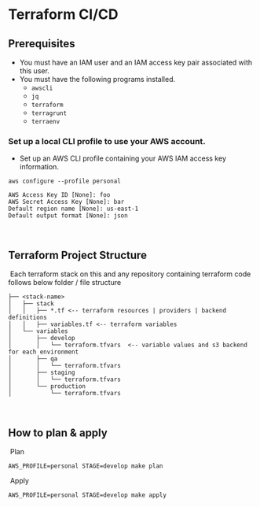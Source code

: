 # Terraform CI/CD

## Prerequisites
* You must have an IAM user and an IAM access key pair associated with this user.
* You must have the following programs installed.
    * `awscli`
    * `jq`
    * `terraform`
    * `terragrunt`
    * `terraenv`
​
### Set up a local CLI profile to use your AWS account.
* Set up an AWS CLI profile containing your AWS IAM access key information.
​
```
aws configure --profile personal
​
AWS Access Key ID [None]: foo
AWS Secret Access Key [None]: bar
Default region name [None]: us-east-1
Default output format [None]: json
```
​
## Terraform Project Structure
​
Each terraform stack on this and any repository containing terraform code follows below folder / file structure
​
```
├── <stack-name>
│   ├── stack
│   │   ├── *.tf <-- terraform resources | providers | backend definitions
│   │   ├── variables.tf <-- terraform variables
│   └── variables
│       ├── develop
│       │   └── terraform.tfvars  <-- variable values and s3 backend for each environment
│       ├── qa
│       │   └── terraform.tfvars
│       ├── staging
│       │   └── terraform.tfvars 
│       └── production
│           └── terraform.tfvars
```
​
## How to plan & apply
​
Plan
​
```
AWS_PROFILE=personal STAGE=develop make plan
```
​
Apply
​
```
AWS_PROFILE=personal STAGE=develop make apply
```

